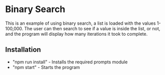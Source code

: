 # Binary Search

This is an example of using binary search, a list is loaded with the values 1-100,000. The user can then search to see if a value is inside the list, or not, and the program will display how many iterations it took to complete.

## Installation

- "npm run install" - Installs the required prompts module
- "npm start" - Starts the program
